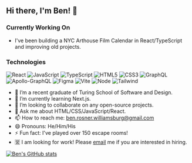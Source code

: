 ## Hi there, I'm Ben! 👋


### Currently Working On
* I've been building a NYC Arthouse Film Calendar in React/TypeScript and improving old projects.
### Technologies

![React](https://img.shields.io/badge/react-%2320232a.svg?style=for-the-badge&logo=react&logoColor=%2361DAFB)
![JavaScript](https://img.shields.io/badge/javascript-%23323330.svg?style=for-the-badge&logo=javascript&logoColor=%23F7DF1E)
![TypeScript](https://img.shields.io/badge/typescript-%23007ACC.svg?style=for-the-badge&logo=typescript&logoColor=white)
![HTML5](https://img.shields.io/badge/html5-%23E34F26.svg?style=for-the-badge&logo=html5&logoColor=white)
![CSS3](https://img.shields.io/badge/css3-%231572B6.svg?style=for-the-badge&logo=css3&logoColor=white)
![GraphQL](https://img.shields.io/badge/-GraphQL-E10098?style=for-the-badge&logo=graphql&logoColor=white)
![Apollo-GraphQL](https://img.shields.io/badge/-ApolloGraphQL-311C87?style=for-the-badge&logo=apollo-graphql)
![Figma](https://img.shields.io/badge/figma-black.svg?style=for-the-badge&logo=figma&logoColor=orange)
![Vite](https://img.shields.io/badge/vite-yellow.svg?style=for-the-badge&logo=vite&logoColor=purple)
![Node](https://img.shields.io/badge/nodejs-black.svg?style=for-the-badge&logo=nodejs&logoColor=yellow)
![Tailwind](https://img.shields.io/badge/tailwind-blue.svg?style=for-the-badge&logo=tailwind&logoColor=white)

- 🔭 I’m a recent graduate of Turing School of Software and Design.
- 🌱 I’m currently learning Next.js.
- 👯 I’m looking to collaborate on any open-source projects.
- 💬 Ask me about HTML/CSS/JavaScript/React.
- 📫 How to reach me: ben.rosner.williamsburg@gmail.com
- 😄 Pronouns: He/Him/His
- ⚡ Fun fact: I've played over 150 escape rooms!
- 🈺 I am looking for work! Please [email](mailto:ben.rosner.williamsburg@gmail.com) me if you are interested in hiring.

[![Ben's GitHub stats](https://github-readme-stats.vercel.app/api?username=ben-rosner-williamsburg)](https://github.com/anuraghazra/github-readme-stats)

